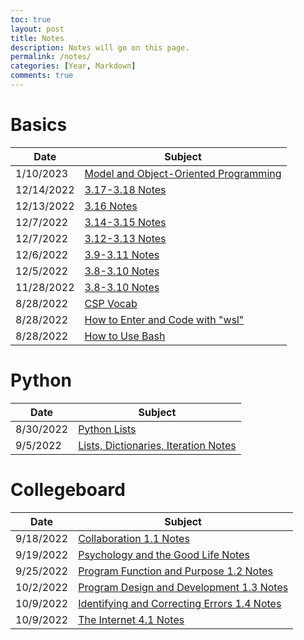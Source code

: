 ```yaml
---
toc: true
layout: post
title: Notes
description: Notes will go on this page.
permalink: /notes/
categories: [Year, Markdown]
comments: true
---
```


# Basics

| Date | Subject |
|-|-|
| 1/10/2023 | [Model and Object-Oriented Programming](https://davidvasilev1.github.io/fastpages/jupyter/python/trimester%202/notes/lesson/backend/2023/01/10/PBL-model.html) |
| 12/14/2022 | [3.17-3.18 Notes](https://davidvasilev1.github.io/fastpages/jupyter/python/trimester%202/notes/collegeboard/lesson/2022/12/14/3.17-18.html) |
| 12/13/2022 | [3.16 Notes](https://davidvasilev1.github.io/fastpages/jupyter/python/trimester%202/notes/collegeboard/lesson/2022/12/13/3.16.html) |
| 12/7/2022 | [3.14-3.15 Notes](https://davidvasilev1.github.io/fastpages/jupyter/python/trimester%202/notes/collegeboard/lesson/2022/12/07/3.14_3.15.html) |
| 12/7/2022 | [3.12-3.13 Notes](https://davidvasilev1.github.io/fastpages/jupyter/python/trimester%202/notes/collegeboard/lesson/procedures/parameters/calling%20functions/2022/12/07/3.12_3.13.html) |
| 12/6/2022 | [3.9-3.11 Notes](https://davidvasilev1.github.io/fastpages/jupyter/python/trimester%202/notes/collegeboard/lesson/algorithms/binary/2022/12/06/3.9-11.html) |
| 12/5/2022 | [3.8-3.10 Notes](https://davidvasilev1.github.io/fastpages/jupyter/python/trimester%202/notes/collegeboard/lesson/iteration/lists/traversal/2022/12/05/3.8-10.html) |
| 11/28/2022 | [3.8-3.10 Notes](https://davidvasilev1.github.io/fastpages/lesson%20plans/2022/11/28/Unit_3.8_3.10.html) |
| 8/28/2022 | [CSP Vocab](https://davidvasilev1.github.io/fastpages/markdown/trimester%201/notes/2022/08/28/csp-vocab.html) |
| 8/28/2022 | [How to Enter and Code with "wsl"](https://davidvasilev1.github.io/fastpages/jupyter/tri%201%20notes/2022/08/28/entering-wsl-script.html) |
| 8/28/2022 | [How to Use Bash](https://davidvasilev1.github.io/fastpages/jupyter/tri%201%20notes/2022/08/28/bash-kernel.html) |

# Python

| Date | Subject |
|-|-|
| 8/30/2022 | [Python Lists](https://davidvasilev1.github.io/fastpages/jupyter/trimester%201/tri%201%20notes/2022/08/30/Lists,-Dictionaries,-Iteration.html) |
| 9/5/2022 | [Lists, Dictionaries, Iteration Notes](https://davidvasilev1.github.io/fastpages/jupyter/trimester%201/tri%201%20notes/2022/08/30/Lists,-Dictionaries,-Iteration.html) |

# Collegeboard

| Date | Subject |
|-|-|
| 9/18/2022 | [Collaboration 1.1 Notes](https://davidvasilev1.github.io/fastpages/markdown/trimester%201/tri%201%20notes/2022/09/18/video-notes.html) |
| 9/19/2022 | [Psychology and the Good Life Notes](https://davidvasilev1.github.io/fastpages/markdown/trimester%201/tri%201%20notes/2022/09/19/video-notes2.html) |
| 9/25/2022 | [Program Function and Purpose 1.2 Notes](https://davidvasilev1.github.io/fastpages/markdown/trimester%201/tri%201%20notes/2022/09/25/video-notes3.html) |
| 10/2/2022 | [Program Design and Development 1.3 Notes](https://davidvasilev1.github.io/fastpages/markdown/trimester%201/tri%201%20notes/2022/10/02/video-notes4.html) |
| 10/9/2022 | [Identifying and Correcting Errors 1.4 Notes](https://davidvasilev1.github.io/fastpages/markdown/trimester%201/tri%201%20notes/collegeboard/2022/10/09/video-notes5.html) |
| 10/9/2022 | [The Internet 4.1 Notes](https://davidvasilev1.github.io/fastpages/markdown/trimester%201/tri%201%20notes/collegeboard/2022/10/09/video-notes6.html) |